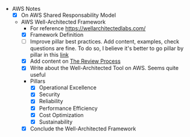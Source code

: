 - AWS Notes
  - [X] On AWS Shared Responsability Model
  - AWS Well-Architected Framework
    - For reference https://wellarchitectedlabs.com/
    - [x] Framework Definition
    - [ ] Improve pillar best practices. Add content, examples, check questions are fine. To do so, I believe it's better to go pillar by pillar in this [link](https://aws.amazon.com/architecture/well-architected/?wa-lens-whitepapers.sort-by=item.additionalFields.sortDate&wa-lens-whitepapers.sort-order=desc&wa-guidance-whitepapers.sort-by=item.additionalFields.sortDate&wa-guidance-whitepapers.sort-order=desc)
    - [X] Add content on [The Review Process](https://docs.aws.amazon.com/wellarchitected/latest/framework/the-review-process.html)
    - [X] Write about the Well-Architected Tool on AWS. Seems quite useful
    - Pillars
      - [X] Operational Excellence
      - [X] Security
      - [X] Reliability
      - [X] Performance Efficiency
      - [X] Cost Optimization
      - [X] Sustainability
    - [X] Conclude the Well-Architected Framework